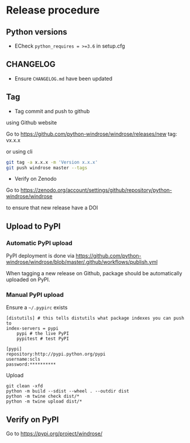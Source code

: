 # Release procedure

## Python versions

* ECheck `python_requires = >=3.6` in setup.cfg

## CHANGELOG

* Ensure `CHANGELOG.md` have been updated

## Tag

* Tag commit and push to github

using Github website

Go to https://github.com/python-windrose/windrose/releases/new
tag: vx.x.x

or using cli

```bash
git tag -a x.x.x -m 'Version x.x.x'
git push windrose master --tags
```

* Verify on Zenodo

Go to https://zenodo.org/account/settings/github/repository/python-windrose/windrose

to ensure that new release have a DOI

## Upload to PyPI

### Automatic PyPI upload

PyPI deployment is done via https://github.com/python-windrose/windrose/blob/master/.github/workflows/publish.yml

When tagging a new release on Github, package should be automatically uploaded on PyPI.

### Manual PyPI upload

Ensure a `~/.pypirc` exists

```
[distutils] # this tells distutils what package indexes you can push to
index-servers = pypi
    pypi # the live PyPI
    pypitest # test PyPI

[pypi]
repository:http://pypi.python.org/pypi
username:scls
password:**********
```

Upload

```
git clean -xfd
python -m build --sdist --wheel . --outdir dist
python -m twine check dist/*
python -m twine upload dist/*
```

## Verify on PyPI

Go to https://pypi.org/project/windrose/
